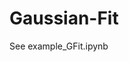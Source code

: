 # Gaussian-Fit

See example_GFit.ipynb

<object data="./examples/example_plot.pdf" type="application/pdf" width="100%"> 
</object>
